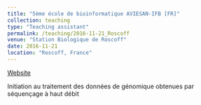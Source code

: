```yaml
---
title: "5ème école de bioinformatique AVIESAN-IFB [FR]"
collection: teaching
type: "Teaching assistant"
permalink: /teaching/2016-11-21_Roscoff
venue: "Station Biologique de Roscoff"
date: 2016-11-21
location: "Roscoff, France"
---
```


[Website](https://www.france-bioinformatique.fr/elearning/school/archives_EBAv5)

Initiation au traitement des données de génomique obtenues par séquençage à haut débit
